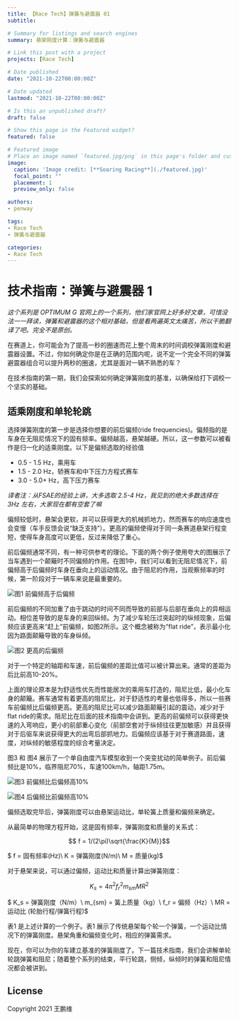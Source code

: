 ```yaml
---
title: 【Race Tech】弹簧与避震器 01
subtitle: 

# Summary for listings and search engines
summary: 悬架刚度计算：弹簧与避震器

# Link this post with a project
projects: [Race Tech]

# Date published
date: "2021-10-22T00:00:00Z"

# Date updated
lastmod: "2021-10-22T00:00:00Z"

# Is this an unpublished draft?
draft: false

# Show this page in the Featured widget?
featured: false

# Featured image
# Place an image named `featured.jpg/png` in this page's folder and customize its options here.
image:
  caption: 'Image credit: [**Soaring Racing**](./featured.jpg)'
  focal_point: ""
  placement: 1
  preview_only: false

authors:
- penway

tags:
- Race Tech
- 弹簧与避震器

categories:
- Race Tech
---
```


# 技术指南：弹簧与避震器 1

*这个系列是 OPTIMUM G 官网上的一个系列，他们家官网上好多好文章，可惜没法一一拜读，弹簧和避震器的这个相对基础，但是看两遍英文太痛苦，所以干脆翻译了吧。完全不是原创。*

在赛道上，你可能会为了提高一秒的圈速而花上整个周末的时间调校弹簧刚度和避震器设置。不过，你如何确定你是在正确的范围内呢，说不定一个完全不同的弹簧避震器组合可以提升两秒的圈速，尤其是面对一辆不熟悉的车？

在技术指南的第一期，我们会探索如何确定弹簧刚度的基准，以确保给打下调校一个坚实的基础。

## 适乘刚度和单轮轮跳

选择弹簧刚度的第一步是选择你想要的前后偏频(ride frequencies)。偏频指的是车身在无阻尼情况下的固有频率。偏频越高，悬架越硬。所以，这一参数可以被看作是归一化的适乘刚度。以下是偏频选取的经验值

- 0.5 - 1.5 Hz，乘用车
- 1.5 - 2.0 Hz，轿赛车和中下压力方程式赛车
- 3.0 - 5.0+ Hz，高下压力赛车

*译者注：从FSAE的经验上讲，大多选取 2.5-4 Hz，我见到的绝大多数选择在 3Hz 左右，大家现在都有空套了嘛*

偏频较低时，悬架会更软，并可以获得更大的机械抓地力，然而赛车的响应速度也会变慢（车手反馈会说“缺乏支持”）。更高的偏频使得对于同一条赛道悬架行程变短，使得车身高度可以更低，反过来降低了重心。

前后偏频通常不同，有一种可供参考的理论。下面的两个例子使用夸大的图展示了当车遇到一个颠簸时不同偏频的作用。在图1中，我们可以看到无阻尼情况下，前偏频高于后偏频时车身在垂向上的运动情况。由于阻尼的作用，当观察频率的时候，第一阶段对于一辆车来说是最重要的。

![图1 前偏频高于后偏频](https://penway.cn/post/racetech/springdampers/01/1.jpg)

前后偏频的不同加重了由于跳动的时间不同而导致的前部与后部在垂向上的异相运动。相位差导致的是车身的来回纵倾。为了减少车轮压过突起时的纵倾现象，后偏频应该更高来“赶上”前偏频，如图2所示。这个概念被称为“flat ride”，表示最小化因为路面颠簸导致的车身纵倾。

![图2 更高的后偏频](https://penway.cn/post/racetech/springdampers/01/2.jpg)

对于一个特定的轴距和车速，前后偏频的差距比值可以被计算出来。通常的差距为后比前高10-20%。

上面的理论原本是为舒适性优先而性能居次的乘用车打造的，阻尼比低，最小化车身的颠簸。赛车通常有着更高的阻尼比，对于舒适性的考量也低得多，所以一些赛车前偏频比后偏频更高。更高的阻尼比可以减少路面颠簸引起的震动，减少对于flat ride的需求。阻尼比在后面的技术指南中会讲到。更高的前偏频可以获得更快速的入弯响应，更小的前部重心变化（前部空套对于纵倾往往更加敏感）并且获得对于后驱车来说获得更大的出弯后部抓地力。后偏频应该基于对于赛道路面，速度，对纵倾的敏感程度的综合考量决定。

图3 和 图4 展示了一个单自由度汽车模型收到一个突变扰动的简单例子。前后偏频比是10%，临界阻尼70%，车速100km/h，轴距1.75m。

![图3 前偏频比后偏频高10%](https://penway.cn/post/racetech/springdampers/01/3.jpg)

![图4 后偏频比前偏频高10%](https://penway.cn/post/racetech/springdampers/01/4.jpg)

偏频选取完毕后，弹簧刚度可以由悬架运动比，单轮簧上质量和偏频来确定。

从最简单的物理方程开始，这是固有频率，弹簧刚度和质量的关系式：

$$ f = 1/(2\pi)\sqrt{\frac{K}{M}}$$

$ f = 固有频率(Hz)\\
K = 弹簧刚度(N/m)\\
M = 质量(kg)$

对于悬架来说，可以通过偏频，运动比和质量计算出弹簧刚度：

$$ K_s = 4 \pi^2 f_r^2 m_{sm} {MR}^2$$

$ K_s = 弹簧刚度（N/m）\\
m_{sm} = 簧上质量（kg）\\
f_r = 偏频（Hz）\\
MR = 运动比 (轮胎行程/弹簧行程)$

表1 是上述计算的一个例子。表1 展示了传统悬架每个轮一个弹簧，一个运动比情况下的弹簧刚度。悬架角重和偏频变化时，相应的弹簧需求。

现在，你可以为你的车建立基准的弹簧刚度了。下一篇技术指南，我们会讲解单轮轮跳弹簧和阻尼；随着整个系列的结束，平行轮跳，侧倾，纵倾时的弹簧和阻尼情况都会被讲到。

## License

Copyright 2021 王鹏维